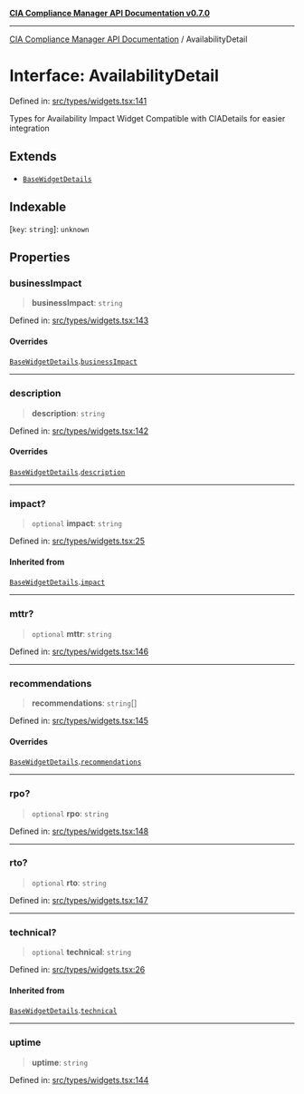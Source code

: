 [**CIA Compliance Manager API Documentation v0.7.0**](../README.md)

***

[CIA Compliance Manager API Documentation](../globals.md) / AvailabilityDetail

# Interface: AvailabilityDetail

Defined in: [src/types/widgets.tsx:141](https://github.com/Hack23/cia-compliance-manager/blob/main/src/types/widgets.tsx#L141)

Types for Availability Impact Widget
Compatible with CIADetails for easier integration

## Extends

- [`BaseWidgetDetails`](BaseWidgetDetails.md)

## Indexable

\[`key`: `string`\]: `unknown`

## Properties

### businessImpact

> **businessImpact**: `string`

Defined in: [src/types/widgets.tsx:143](https://github.com/Hack23/cia-compliance-manager/blob/main/src/types/widgets.tsx#L143)

#### Overrides

[`BaseWidgetDetails`](BaseWidgetDetails.md).[`businessImpact`](BaseWidgetDetails.md#businessimpact)

***

### description

> **description**: `string`

Defined in: [src/types/widgets.tsx:142](https://github.com/Hack23/cia-compliance-manager/blob/main/src/types/widgets.tsx#L142)

#### Overrides

[`BaseWidgetDetails`](BaseWidgetDetails.md).[`description`](BaseWidgetDetails.md#description)

***

### impact?

> `optional` **impact**: `string`

Defined in: [src/types/widgets.tsx:25](https://github.com/Hack23/cia-compliance-manager/blob/main/src/types/widgets.tsx#L25)

#### Inherited from

[`BaseWidgetDetails`](BaseWidgetDetails.md).[`impact`](BaseWidgetDetails.md#impact)

***

### mttr?

> `optional` **mttr**: `string`

Defined in: [src/types/widgets.tsx:146](https://github.com/Hack23/cia-compliance-manager/blob/main/src/types/widgets.tsx#L146)

***

### recommendations

> **recommendations**: `string`[]

Defined in: [src/types/widgets.tsx:145](https://github.com/Hack23/cia-compliance-manager/blob/main/src/types/widgets.tsx#L145)

#### Overrides

[`BaseWidgetDetails`](BaseWidgetDetails.md).[`recommendations`](BaseWidgetDetails.md#recommendations)

***

### rpo?

> `optional` **rpo**: `string`

Defined in: [src/types/widgets.tsx:148](https://github.com/Hack23/cia-compliance-manager/blob/main/src/types/widgets.tsx#L148)

***

### rto?

> `optional` **rto**: `string`

Defined in: [src/types/widgets.tsx:147](https://github.com/Hack23/cia-compliance-manager/blob/main/src/types/widgets.tsx#L147)

***

### technical?

> `optional` **technical**: `string`

Defined in: [src/types/widgets.tsx:26](https://github.com/Hack23/cia-compliance-manager/blob/main/src/types/widgets.tsx#L26)

#### Inherited from

[`BaseWidgetDetails`](BaseWidgetDetails.md).[`technical`](BaseWidgetDetails.md#technical)

***

### uptime

> **uptime**: `string`

Defined in: [src/types/widgets.tsx:144](https://github.com/Hack23/cia-compliance-manager/blob/main/src/types/widgets.tsx#L144)

